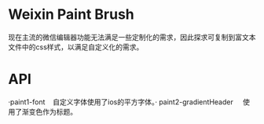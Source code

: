 # Weixin Paint Brush

现在主流的微信编辑器功能无法满足一些定制化的需求，因此探求可复制到富文本文件中的css样式，以满足自定义化的需求。

# API

·paint1-font    自定义字体使用了ios的平方字体。·
paint2-gradientHeader     使用了渐变色作为标题。
